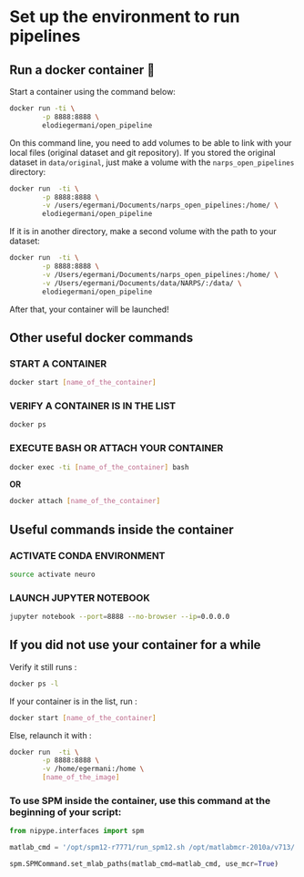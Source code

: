 # Set up the environment to run pipelines

## Run a docker container :whale:

Start a container using the command below:

```bash
docker run -ti \
		-p 8888:8888 \
		elodiegermani/open_pipeline
```

On this command line, you need to add volumes to be able to link with your local files (original dataset and git repository). If you stored the original dataset in `data/original`, just make a volume with the `narps_open_pipelines` directory:

```bash
docker run 	-ti \
		-p 8888:8888 \
		-v /users/egermani/Documents/narps_open_pipelines:/home/ \
		elodiegermani/open_pipeline
``` 

If it is in another directory, make a second volume with the path to your dataset:

```bash
docker run 	-ti \
		-p 8888:8888 \
		-v /Users/egermani/Documents/narps_open_pipelines:/home/ \
		-v /Users/egermani/Documents/data/NARPS/:/data/ \
		elodiegermani/open_pipeline
```

After that, your container will be launched! 

## Other useful docker commands

### START A CONTAINER 

```bash
docker start [name_of_the_container]
```

### VERIFY A CONTAINER IS IN THE LIST 

```bash
docker ps
```

### EXECUTE BASH OR ATTACH YOUR CONTAINER 

```bash
docker exec -ti [name_of_the_container] bash
```

**OR**

```bash
docker attach [name_of_the_container]
```

## Useful commands inside the container

### ACTIVATE CONDA ENVIRONMENT

```bash
source activate neuro
```

### LAUNCH JUPYTER NOTEBOOK

```bash
jupyter notebook --port=8888 --no-browser --ip=0.0.0.0
```

## If you did not use your container for a while

Verify it still runs :

```bash
docker ps -l
```

If your container is in the list, run :

```bash
docker start [name_of_the_container]
```

Else, relaunch it with : 

```bash
docker run 	-ti \
		-p 8888:8888 \
		-v /home/egermani:/home \
		[name_of_the_image]
```

### To use SPM inside the container, use this command at the beginning of your script:

```python
from nipype.interfaces import spm

matlab_cmd = '/opt/spm12-r7771/run_spm12.sh /opt/matlabmcr-2010a/v713/ script'

spm.SPMCommand.set_mlab_paths(matlab_cmd=matlab_cmd, use_mcr=True)
```
